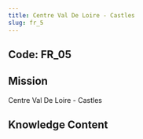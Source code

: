 ```yaml
---
title: Centre Val De Loire - Castles
slug: fr_5
---
```


## Code: FR_05

## Mission
Centre Val De Loire - Castles

## Knowledge Content

